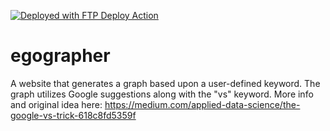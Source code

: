 [<img alt="Deployed with FTP Deploy Action" src="https://img.shields.io/badge/Deployed With-FTP DEPLOY ACTION-%3CCOLOR%3E?style=for-the-badge&color=0077b6">](https://github.com/SamKirkland/FTP-Deploy-Action)

# egographer
A website that generates a graph based upon a user-defined keyword.  The graph utilizes Google suggestions along with the "vs" keyword.  More info and original idea here: https://medium.com/applied-data-science/the-google-vs-trick-618c8fd5359f
